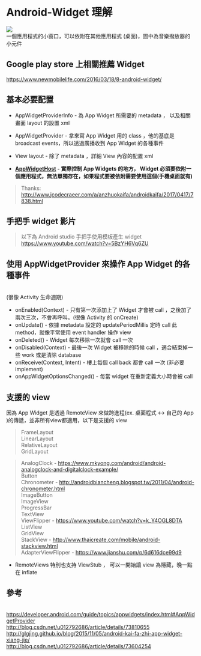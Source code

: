# Android-Widget 理解 
![](https://developer.android.com/images/appwidgets/appwidget.png)
<br>一個應用程式的小窗口，可以依附在其他應用程式 (桌面)，圖中為音樂撥放器的小元件

## Google play store 上相關推薦 Widget
https://www.newmobilelife.com/2016/03/18/8-android-widget/

## 基本必要配置
- AppWidgetProviderInfo - 為 App Widget 所需要的 metadata ， 以及相關畫面 layout 的設置 xml
- AppWidgetProvider - 拿來寫 App Widget 用的 class ，他的基底是 broadcast events，所以透過廣播收到 App Widget 的各種事件
- View layout - 除了 metadata ，詳細 View 內容的配置 xml

- **[AppWidgetHost](https://developer.android.com/guide/topics/appwidgets/host.html) - 實際控制 App Widgets 的地方， Widget 必須要依附一個應用程式，無法單獨存在，如果程式要被依附需要使用這個(手機桌面就有)**
> Thanks: http://www.jcodecraeer.com/a/anzhuokaifa/androidkaifa/2017/0417/7838.html

## 手把手 widget 影片
> 以下為 Android studio 手把手使用模板產生 widget
> <br>https://www.youtube.com/watch?v=5BzYH6Vq6ZU

## 使用 AppWidgetProvider 來操作 App Widget 的各種事件
<br>(很像 Activity 生命週期)
 - onEnabled(Context) - 只有第一次添加上了 Widget 才會被 call ，之後加了兩次三次，不會再呼叫。(很像 Activity 的 onCreate)
 - onUpdate() - 依據 metadata 設定的 updatePeriodMillis 定時 call 此 method，就像平常使用 event handler 操作 view
 - onDeleted() - Widget 每次移除一次就會 call 一次
 - onDisabled(Context) - 最後一次 Widget 被移除的時候 call ，適合結束掉一些 work 或是清除 database
 - onReceive(Context, Intent) - 樓上每個 call back 都會 call 一次 (非必要 implement)
 - onAppWidgetOptionsChanged() - 每當 widget 在重新定義大小時會被 call
 
## 支援的 view
因為 App Widget 是透過 RemoteView 來做跨進程(ex. 桌面程式 <-> 自己的 App )的傳遞，並非所有view都適用，以下是支援的 view
> FrameLayout<br>
> LinearLayout<br>
> RelativeLayout<br>
> GridLayout<br>

> AnalogClock - https://www.mkyong.com/android/android-analogclock-and-digitalclock-example/<br>
> Button <br>
> Chronometer - http://androidbiancheng.blogspot.tw/2011/04/android-chronometer.html<br>
> ImageButton <br>
> ImageView <br>
> ProgressBar<br>
> TextView<br>
> ViewFlipper - https://www.youtube.com/watch?v=k_Y4OGL8DTA<br>
> ListView<br>
> GridView<br>
> StackView - http://www.thaicreate.com/mobile/android-stackview.html<br>
> AdapterViewFlipper - https://www.jianshu.com/p/6d616dce99d9<br>

- RemoteViews 特別也支持 ViewStub ， 可以一開始讓 view 為隱藏，晚一點在 inflate
## 參考
<br>https://developer.android.com/guide/topics/appwidgets/index.html#AppWidgetProvider
<br>http://blog.csdn.net/u012792686/article/details/73810655
<br>http://glgjing.github.io/blog/2015/11/05/android-kai-fa-zhi-app-widget-xiang-jie/
<br>http://blog.csdn.net/u012792686/article/details/73604254
